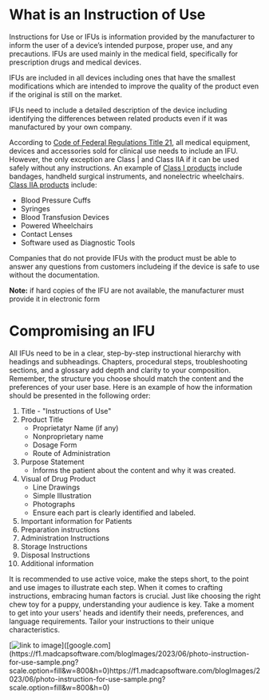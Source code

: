 # What is an Instruction of Use

Instructions for Use or IFUs is information provided by the manufacturer to inform the user of a device’s intended purpose, proper use, and any precautions. IFUs are used mainly in the medical field, specifically for prescription drugs and medical devices.  

IFUs are included in all devices including ones that have the smallest modifications which are intended to improve the quality of the product even if the original is still on the market.  

IFUs need to include a detailed description of the device including identifying the differences between related products even if it was manufactured by your own company.  

According to [Code of Federal Regulations Title 21](google.com), all medical equipment, devices and accessories sold for clinical use needs to include an IFU. However, the only exception are Class | and Class IIA if it can be used safely without any instructions. An example of [Class I products](google.com) include bandages, handheld surgical instruments, and nonelectric wheelchairs. [Class IIA products](google.com) include:

* Blood Pressure Cuffs
* Syringes
* Blood Transfusion Devices
* Powered Wheelchairs
* Contact Lenses
* Software used as Diagnostic Tools

Companies that do not provide IFUs with the product must be able to answer any questions from customers includeing if the device is safe to use without the documentation.

__Note:__ if hard copies of the IFU are not available, the manufacturer must provide it in electronic form

# Compromising an IFU

All IFUs need to be in a clear, step-by-step instructional hierarchy with headings and subheadings. Chapters, procedural steps, troubleshooting sections, and a glossary add depth and clarity to your composition. Remember, the structure you choose should match the content and the preferences of your user base. Here is an example of how the information should be presented in the following order: 

1. Title - "Instructions of Use"
2. Product Title
   * Proprietatyr Name (if any)
   * Nonproprietary name
   * Dosage Form
   * Route of Administration
3. Purpose Statement
   * Informs the patient about the content and why it was created.
4. Visual of Drug Product
   * Line Drawings
   * Simple Illustration
   * Photographs
   * Ensure each part is clearly identified and labeled.
5. Important information for Patients
6. Preparation instructions
7. Administration Instructions
8. Storage Instructions
9. Disposal Instructions
10. Additional information

It is recommended to use active voice, make the steps short, to the point and use images to illustrate each step. When it comes to crafting instructions, embracing human factors is crucial. Just like choosing the right chew toy for a puppy, understanding your audience is key. Take a moment to get into your users' heads and identify their needs, preferences, and language requirements. Tailor your instructions to their unique characteristics.

[![link to image]([https://www.madcapsoftware.com/blog/write-instructions-for-use/](https://f1.madcapsoftware.com/blogImages/2023/06/photo-instruction-for-use-sample.png?scale.option=fill&w=800&h=0)https://f1.madcapsoftware.com/blogImages/2023/06/photo-instruction-for-use-sample.png?scale.option=fill&w=800&h=0)]([google.com](https://f1.madcapsoftware.com/blogImages/2023/06/photo-instruction-for-use-sample.png?scale.option=fill&w=800&h=0)https://f1.madcapsoftware.com/blogImages/2023/06/photo-instruction-for-use-sample.png?scale.option=fill&w=800&h=0)
